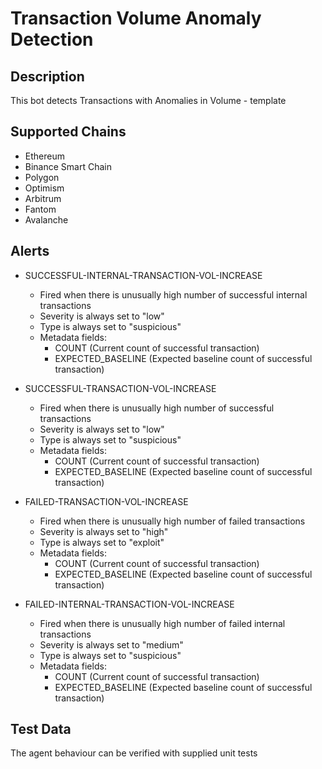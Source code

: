 # Transaction Volume Anomaly Detection

## Description

This bot detects Transactions with Anomalies in Volume - template

## Supported Chains

- Ethereum
- Binance Smart Chain
- Polygon
- Optimism
- Arbitrum
- Fantom
- Avalanche

## Alerts

- SUCCESSFUL-INTERNAL-TRANSACTION-VOL-INCREASE

  - Fired when there is unusually high number of successful internal transactions
  - Severity is always set to "low"
  - Type is always set to "suspicious"
  - Metadata fields:
    - COUNT (Current count of successful transaction)
    - EXPECTED_BASELINE (Expected baseline count of successful transaction)

- SUCCESSFUL-TRANSACTION-VOL-INCREASE

  - Fired when there is unusually high number of successful transactions
  - Severity is always set to "low"
  - Type is always set to "suspicious"
  - Metadata fields:
    - COUNT (Current count of successful transaction)
    - EXPECTED_BASELINE (Expected baseline count of successful transaction)

- FAILED-TRANSACTION-VOL-INCREASE

  - Fired when there is unusually high number of failed transactions
  - Severity is always set to "high"
  - Type is always set to "exploit"
  - Metadata fields:
    - COUNT (Current count of successful transaction)
    - EXPECTED_BASELINE (Expected baseline count of successful transaction)

- FAILED-INTERNAL-TRANSACTION-VOL-INCREASE

  - Fired when there is unusually high number of failed internal transactions
  - Severity is always set to "medium"
  - Type is always set to "suspicious"
  - Metadata fields:
    - COUNT (Current count of successful transaction)
    - EXPECTED_BASELINE (Expected baseline count of successful transaction)

## Test Data

The agent behaviour can be verified with supplied unit tests
